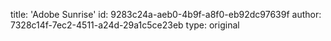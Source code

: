 title: 'Adobe Sunrise'
id: 9283c24a-aeb0-4b9f-a8f0-eb92dc97639f
author: 7328c14f-7ec2-4511-a24d-29a1c5ce23eb
type: original
